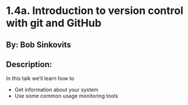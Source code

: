 # 1.4a. Introduction to version control with git and GitHub 

## By: Bob Sinkovits

## Description:
In this talk we’ll learn how to
* Get information about your system
* Use some common usage monitoring tools
